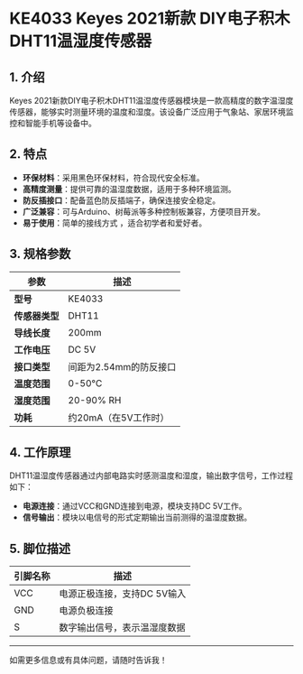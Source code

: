 
# KE4033 Keyes 2021新款 DIY电子积木 DHT11温湿度传感器

## 1. 介绍

Keyes 2021新款DIY电子积木DHT11温湿度传感器模块是一款高精度的数字温湿度传感器，能够实时测量环境的温度和湿度。该设备广泛应用于气象站、家居环境监控和智能手机等设备中。

## 2. 特点

- **环保材料**：采用黑色环保材料，符合现代安全标准。
- **高精度测量**：提供可靠的温湿度数据，适用于多种环境监测。
- **防反插接口**：配备蓝色防反插端子，确保连接安全稳定。
- **广泛兼容**：可与Arduino、树莓派等多种控制板兼容，方便项目开发。
- **易于使用**：简单的接线方式 ，适合初学者和爱好者。

## 3. 规格参数

| 参数          | 描述                     |
|---------------|-------------------------|
| **型号**      | KE4033                  |
| **传感器类型**| DHT11                   |
| **导线长度**  | 200mm                   |
| **工作电压**  | DC 5V                   |
| **接口类型**  | 间距为2.54mm的防反接口   |
| **温度范围**  | 0-50°C                  |
| **湿度范围**  | 20-90% RH               |
| **功耗**      | 约20mA（在5V工作时）    |

## 4. 工作原理

DHT11温湿度传感器通过内部电路实时感测温度和湿度，输出数字信号，工作过程如下：

- **电源连接**：通过VCC和GND连接到电源，模块支持DC 5V工作。
- **信号输出**：模块以电信号的形式定期输出当前测得的温湿度数据。

## 5. 脚位描述

| 引脚名称 | 描述                             |
|----------|----------------------------------|
| VCC      | 电源正极连接，支持DC 5V输入    |
| GND      | 电源负极连接                     |
| S        | 数字输出信号，表示温湿度数据   |

---

如需更多信息或有具体问题，请随时告诉我！
